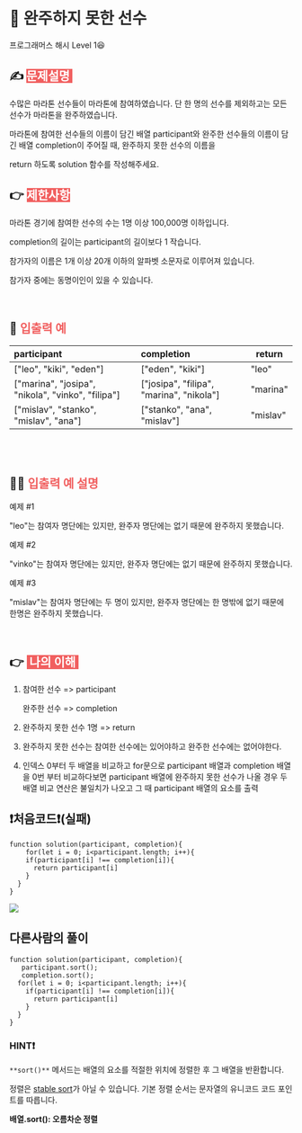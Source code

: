 # 📖 <span style="color:#2c2c2c;">완주하지 못한 선수</span>

프로그래머스 해시 Level 1😆




## ✍ <span style="color:#fff;background-color:#F15F5F"> 문제설명 </span>

수많은 마라톤 선수들이 마라톤에 참여하였습니다. 단 한 명의 선수를 제외하고는 모든 선수가 마라톤을 완주하였습니다.

마라톤에 참여한 선수들의 이름이 담긴 배열 participant와 완주한 선수들의 이름이 담긴 배열 completion이 주어질 때, 완주하지 못한 선수의 이름을 

return 하도록 solution 함수를 작성해주세요.




## 👉 <span style="color:#fff;background-color:#F15F5F"> 제한사항 </span>

마라톤 경기에 참여한 선수의 수는 1명 이상 100,000명 이하입니다.

completion의 길이는 participant의 길이보다 1 작습니다.

참가자의 이름은 1개 이상 20개 이하의 알파벳 소문자로 이루어져 있습니다.

참가자 중에는 동명이인이 있을 수 있습니다.

<br>

## 🧐 <span style="color:#F15F5F;">입출력 예</span> 

| participant                                       | completion                               | return   |
| :------------------------------------------------ | :--------------------------------------- | -------- |
| ["leo", "kiki", "eden"]                           | ["eden", "kiki"]                         | "leo"    |
| ["marina", "josipa", "nikola", "vinko", "filipa"] | ["josipa", "filipa", "marina", "nikola"] | "marina" |
| ["mislav", "stanko", "mislav", "ana"]             | ["stanko", "ana", "mislav"]              | "mislav" |

<br>
<br>

## 🙋‍♀️ <span style="color:#F15F5F;">입출력 예 설명</span>

예제 #1

"leo"는 참여자 명단에는 있지만, 완주자 명단에는 없기 때문에 완주하지 못했습니다.

예제 #2

"vinko"는 참여자 명단에는 있지만, 완주자 명단에는 없기 때문에 완주하지 못했습니다.

예제 #3

"mislav"는 참여자 명단에는 두 명이 있지만, 완주자 명단에는 한 명밖에 없기 때문에 한명은 완주하지 못했습니다.

<br>



## 👉 <span style="color:#fff;background-color:#F15F5F"> 나의 이해 </span>

1. 참여한 선수 => participant

   완주한 선수 => completion

2. 완주하지 못한 선수 1명 => return

3. 완주하지 못한 선수는 참여한 선수에는 있어야하고 완주한 선수에는 없어야한다.

4. 인덱스 0부터 두 배열을 비교하고 for문으로  participant 배열과 completion 배열을 0번 부터 비교하다보면 participant 배열에 완주하지 못한 선수가 나올 경우 두 배열 비교 연산은 불일치가 나오고 그 때 participant 배열의 요소를 출력



## ❗처음코드❗(실패)

```
function solution(participant, completion){
	for(let i = 0; i<participant.length; i++){
    if(participant[i] !== completion[i]){
      return participant[i]
    }
  }
}
```


![](https://images.velog.io/images/eoskandlv/post/08f55364-f864-45a2-bcf8-ceca8bf63a75/%E1%84%89%E1%85%B3%E1%84%8F%E1%85%B3%E1%84%85%E1%85%B5%E1%86%AB%E1%84%89%E1%85%A3%E1%86%BA%202021-10-08%2021.26.15.png)





## 다른사람의 풀이



```
function solution(participant, completion){
   participant.sort();
   completion.sort();
  for(let i = 0; i<participant.length; i++){
    if(participant[i] !== completion[i]){
      return participant[i]
    }
  }
}
```



### HINT❗️

`**sort()**` 메서드는 배열의 요소를 적절한 위치에 정렬한 후 그 배열을 반환합니다. 

정렬은 [stable sort](https://en.wikipedia.org/wiki/Sorting_algorithm#Stability)가 아닐 수 있습니다. 기본 정렬 순서는 문자열의 유니코드 코드 포인트를 따릅니다.

**배열.sort(): 오름차순 정렬**



